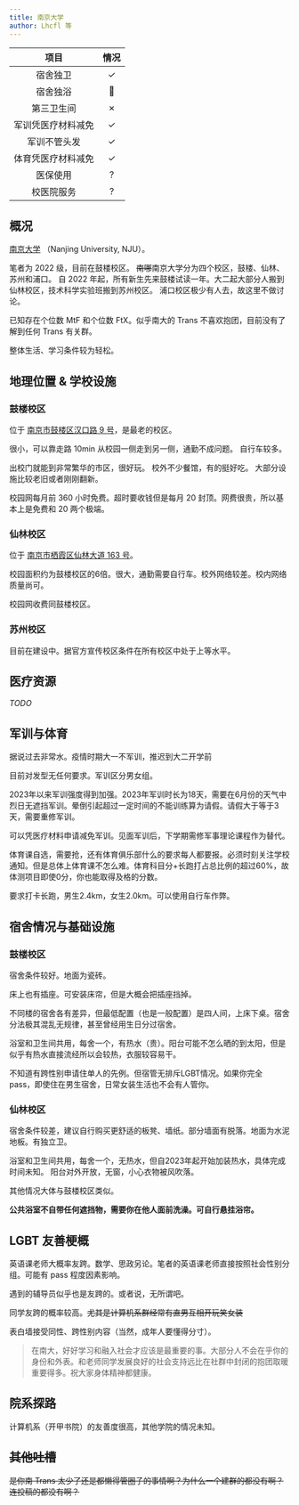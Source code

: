 ```yaml
---
title: 南京大学
author: Lhcfl 等
---
```


|项目|情况|
|:---:|:---:|
|宿舍独卫| ✓|
|宿舍独浴|🤔|
|第三卫生间|✗|
|军训凭医疗材料减免|✓|
|军训不管头发|✓|
|体育凭医疗材料减免|✓|
|医保使用|?|
|校医院服务|?|

## 概况

[南京大学](https://www.nju.edu.cn/) （Nanjing University, NJU）。

笔者为 2022 级，目前在鼓楼校区。
~~南哪~~南京大学分为四个校区，鼓楼、仙林、苏州和浦口。
自 2022 年起，所有新生先来鼓楼试读一年。大二起大部分人搬到仙林校区，技术科学实验班搬到苏州校区。
浦口校区极少有人去，故这里不做讨论。

已知存在个位数 MtF 和个位数 FtX。似乎南大的 Trans 不喜欢抱团，目前没有了解到任何 Trans 有关群。

整体生活、学习条件较为轻松。

## 地理位置 & 学校设施

### 鼓楼校区

位于 [南京市鼓楼区汉口路 9 号](https://amap.com/place/B00190B4AC)，是最老的校区。

很小，可以靠走路 10min 从校园一侧走到另一侧，通勤不成问题。
自行车较多。

出校门就能到非常繁华的市区，很好玩。
校外不少餐馆，有的挺好吃。
大部分设施比较老旧或者刚刚翻新。

校园网每月前 360 小时免费。超时要收钱但是每月 20 封顶。网费很贵，所以基本上是免费和 20 两个极端。

### 仙林校区

位于 [南京市栖霞区仙林大道 163 号](https://amap.com/place/B00190CVRT)。


校园面积约为鼓楼校区的6倍。很大，通勤需要自行车。校外网络较差。校内网络质量尚可。

校园网收费同鼓楼校区。


### 苏州校区

目前在建设中。据官方宣传校区条件在所有校区中处于上等水平。

## 医疗资源

_TODO_

## 军训与体育

据说过去非常水。疫情时期大一不军训，推迟到大二开学前

目前对发型无任何要求。军训区分男女组。

2023年以来军训强度得到加强。2023年军训时长为18天，需要在6月份的天气中烈日无遮挡军训。晕倒引起超过一定时间的不能训练算为请假。请假大于等于3天，需要重修军训。

可以凭医疗材料申请减免军训。见面军训后，下学期需修军事理论课程作为替代。

体育课自选，需要抢，还有体育俱乐部什么的要求每人都要报。必须时刻关注学校通知。但是总体上体育课不怎么难。体育科目分+长跑打占总比例的超过60%，故体测项目即使0分，你也能取得及格的分数。

要求打卡长跑，男生2.4km，女生2.0km。可以使用自行车作弊。


## 宿舍情况与基础设施

### 鼓楼校区

宿舍条件较好。地面为瓷砖。

床上也有插座。可安装床帘，但是大概会把插座挡掉。

不同楼的宿舍各有差异，但最低配置（也是一般配置）是四人间，上床下桌。宿舍分法极其混乱无规律，甚至曾经用生日分过宿舍。

浴室和卫生间共用，每舍一个，有热水（贵）。阳台可能不怎么晒的到太阳，但是似乎有热水直接流经所以会较热，衣服较容易干。

不知道有跨性别申请住单人的先例。但宿管无排斥LGBT情况。如果你完全 pass，即使住在男生宿舍，日常女装生活也不会有人管你。

### 仙林校区

宿舍条件较差，建议自行购买更舒适的板凳、墙纸。部分墙面有脱落。地面为水泥地板。有独立卫。

浴室和卫生间共用，每舍一个，无热水，但自2023年起开始加装热水，具体完成时间未知。
阳台对外开放，无窗，小心衣物被风吹落。

其他情况大体与鼓楼校区类似。

**公共浴室不自带任何遮挡物，需要你在他人面前洗澡。可自行悬挂浴帘。**

## LGBT 友善梗概

英语课老师大概率友跨。数学、思政另论。笔者的英语课老师直接按照社会性别分组。可能有 pass 程度因素影响。

遇到的辅导员似乎也是友跨的。或者说，无所谓吧。

同学友跨的概率较高。~~尤其是计算机系群经常有直男互相开玩笑女装~~

表白墙接受同性、跨性别内容（当然，成年人要懂得分寸）。
  
> 在南大，好好学习和融入社会才应该是最重要的事。大部分人不会在乎你的身份和外表。和老师同学发展良好的社会支持远比在社群中封闭的抱团取暖重要得多。祝大家身体精神都健康。

## 院系探路

计算机系（开甲书院）的友善度很高，其他学院的情况未知。

## ~~其他吐槽~~  

~~是你南 Trans 太少了还是都懒得管圈子的事情啊？为什么一个建群的都没有啊？连投稿的都没有啊？~~  
